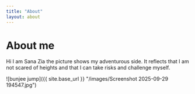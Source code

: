 ```yaml
---
title: "About"
layout: about
---
```


# About me


Hi I am Sana Zia the picture shows my adventurous side. It reflects that I am not scared of heights and that I can take risks and challenge myself.

![bunjee jump]({{ site.base_url }} "/images/Screenshot 2025-09-29 194547.jpg")
